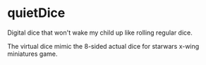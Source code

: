 quietDice
=========

Digital dice that won't wake my child up like rolling regular dice.

The virtual dice mimic the 8-sided actual dice for starwars x-wing miniatures game.
